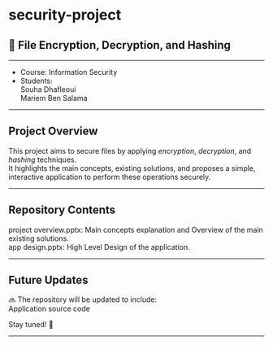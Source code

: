 # security-project
## 🔐 File Encryption, Decryption, and Hashing

---
* Course: Information Security  
* Students:  
Souha Dhafleoui  
Mariem Ben Salama  
---

##  Project Overview

This project aims to secure files by applying *encryption*, *decryption*, and *hashing* techniques.  
It highlights the main concepts, existing solutions, and proposes a simple, interactive application to perform these operations securely.

---

##  Repository Contents

project overview.pptx:  Main concepts explanation and Overview of the main existing solutions.  
app design.pptx: High Level Design of the application.

---

##  Future Updates

🔜 The repository will be updated to include:  
Application source code  

Stay tuned! 🚀

---
